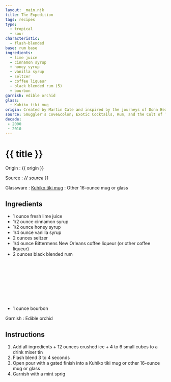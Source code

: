 ```yaml
---
layout: _main.njk
title: The Expedition
tags: recipes
type:
  - tropical
  - sour
characteristic:
  - flash-blended
base: rum base
ingredients:
  - lime juice
  - cinnamon syrup
  - honey syrup
  - vanilla syrup
  - seltzer
  - coffee liqueur
  - black blended rum (5)
  - bourbon 
garnish: edible orchid
glass:
  - Kuhiko tiki mug
origin: Created by Martin Cate and inspired by the journeys of Donn Beach. For the full story behind the recipe, see page 140 of <cite><a href="https://www.amazon.com/Smugglers-Cove-Exotic-Cocktails-Cult/dp/1607747324" target="_blank" rel="external noopener">Smuggler's Cove&colon; Exotic Cocktails, Rum, and the Cult of Tiki</a></cite>
source: Smuggler's Cove&colon; Exotic Cocktails, Rum, and the Cult of Tiki
decade:
 - 2000
 - 2010
---
```

<!-- markdownlint-disable MD025 -->
# {{ title }}
<!-- markdownlint-disable MD025 -->

Origin
  : {{ origin }}

Source
  : <cite>{{ source }}</cite>

Glassware
  : <a href="https://www.smugglerscovesf.com/store" target="_blank" rel="external noopener">Kuhiko tiki mug</a>
  : Other 16-ounce mug or glass

## Ingredients

* 1 ounce fresh lime juice
* 1/2 ounce cinnamon syrup
* 1/2 ounce honey syrup
* 1/4 ounce vanilla syrup
* 2 ounces seltzer
* 1/4 ounce Bittermens New Orleans coffee liqueur (or other coffee liqueur)
* 2 ounces black blended rum<icon-l space="1em" class="bigger" label="(5)"><span class="with-icon"><svg class="icon"><use href="/assets/images/icons/circle-5.svg#circle-5"></use></svg></span></icon-l>
* 1 ounce bourbon

Garnish
  : Edible orchid

## Instructions

1. Add all ingredients + 12 ounces crushed ice + 4 to 6 small cubes to a drink mixer tin
2. Flash blend 3 to 4 seconds
3. Open pour with a gated finish into a Kuhiko tiki mug or other 16-ounce mug or glass
4. Garnish with a mint sprig
